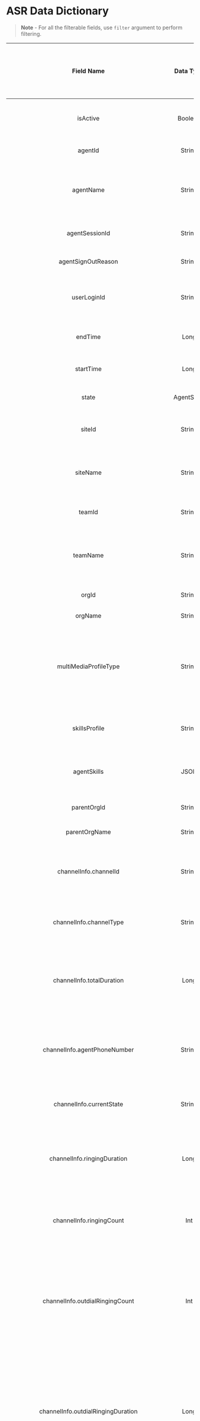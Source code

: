 ASR Data Dictionary
===================

> **Note** - For all the filterable fields,  use ```filter``` argument to perform filtering.

| Field Name                                          | Data Type  | Description                                                                                                                                                                                                                                      | Is Aggregation allowed? | Is GroupBy allowed? | Is Filter allowed?(use 'filter' argument for all the fields) | Is Sortable? |
|:---------------------------------------------------:|:----------:|:------------------------------------------------------------------------------------------------------------------------------------------------------------------------------------------------------------------------------------------------:|:-----------------------:|:-------------------:|:------------------------------------------------------------:| ------------ |
| isActive                                            | Boolean    | Flag that indicates whether the session is active.                                                                                                                                                                                               | Yes                     | Yes                 | Yes                                                          | No           |
| agentId                                             | String     | A string that identifies an agent.                                                                                                                                                                                                               | Yes                     | Yes                 | Yes                                                          | No           |
| agentName                                           | String     | Name of an agent, that is, a person who answers customer calls or chats or emails.                                                                                                                                                               | Yes                     | Yes                 | Yes                                                          | No           |
| agentSessionId                                      | String     | A string that identifies an agent’s login session.                                                                                                                                                                                               | Yes                     | Yes                 | Yes                                                          | No           |
| agentSignOutReason                                  | String     | The reason for the agent logout.                                                                                                                                                                                                                 | Yes                     | Yes                 | Yes                                                          | No           |
| userLoginId                                         | String     | The login name with which an agent logs in to the Agent Desktop.                                                                                                                                                                                 | Yes                     | Yes                 | Yes                                                          | No           |
| endTime                                             | Long       | The time when an agent logged out.                                                                                                                                                                                                               | Yes                     | Yes                 | Yes                                                          | No           |
| startTime                                           | Long       | The time when an agent logged in.                                                                                                                                                                                                                | Yes                     | Yes                 | Yes                                                          | No           |
| state                                               | AgentState | The current state of an agent.                                                                                                                                                                                                                   | Yes                     | Yes                 | Yes                                                          | No           |
| siteId                                              | String     | The system-generated ID assigned to a call center location.                                                                                                                                                                                      | Yes                     | Yes                 | Yes                                                          | No           |
| siteName                                            | String     | The call center location to which a call was distributed.                                                                                                                                                                                        | Yes                     | Yes                 | Yes                                                          | No           |
| teamId                                              | String     | The  system-generated ID assigned to a team.                                                                                                                                                                                                     | Yes                     | Yes                 | Yes                                                          | No           |
| teamName                                            | String     | Name of the team ie, group of agents at a specific site, who handles a particular type of call.                                                                                                                                                  | Yes                     | Yes                 | Yes                                                          | No           |
| orgId                                               | String     | ID (UUID) of the Organization                                                                                                                                                                                                                    | Yes                     | Yes                 | Yes                                                          | No           |
| orgName                                             | String     | Name of the Organization                                                                                                                                                                                                                         | Yes                     | Yes                 | Yes                                                          | No           |
| multiMediaProfileType                               | String     | The type of blended profile configured for the agent. The blended profile types are Blended, Blended Real-time, and Exclusive.                                                                                                                   | Yes                     | Yes                 | Yes                                                          | No           |
| skillsProfile                                       | String     | Name of the skill profile associated with the agent.                                                                                                                                                                                             | Yes                     | Yes                 | Yes                                                          | No           |
| agentSkills                                         | JSON       | The skill of an agent, such as language fluency or product expertise.                                                                                                                                                                            | No                      | Yes                 | Yes                                                          | No           |
| parentOrgId                                         | String     | Id (UUID) of the parent Organization                                                                                                                                                                                                             | Yes                     | Yes                 | Yes                                                          | No           |
| parentOrgName                                       | String     | Name of the parent Organization                                                                                                                                                                                                                  | Yes                     | Yes                 | Yes                                                          | No           |
| channelInfo.channelId                               | String     | The ID assigned to the media channel to which the agent is logged in.                                                                                                                                                                            | Yes                     | Yes                 | Yes                                                          | No           |
| channelInfo.channelType                             | String     | The media type of the contact, such as telephony, email, chat or social                                                                                                                                                                          | Yes                     | Yes                 | Yes                                                          | No           |
| channelInfo.totalDuration                           | Long       | The amount of time in seconds that an agent was engaged in the activities during the specified interval.                                                                                                                                         | Yes                     | Yes                 | Yes                                                          | No           |
| channelInfo.agentPhoneNumber                        | String     | The endpoint (number, email, or chat handle) on which an agent receives calls, chats, or emails.                                                                                                                                                 | Yes                     | Yes                 | Yes                                                          | No           |
| channelInfo.currentState                            | String     | The current state of an agent. Eg: Available, Idle, Connected,etc                                                                                                                                                                                | Yes                     | Yes                 | Yes                                                          | No           |
| channelInfo.ringingDuration                         | Long       | The amount of time in milli-seconds, spent by the agent in the Ringing state, during the session (inbound only)                                                                                                                                  | Yes                     | Yes                 | Yes                                                          | No           |
| channelInfo.ringingCount                            | Int        | The number of times an agent was in a ringing state in this session (inbound only).                                                                                                                                                              | Yes                     | Yes                 | Yes                                                          | No           |
| channelInfo.outdialRingingCount                     | Int        | The number of times an agent was in the Outdial Reserved state, a state indicating that the agent has initiated an outdial call, but the call isn’t connected yet.                                                                               | Yes                     | Yes                 | Yes                                                          | No           |
| channelInfo.outdialRingingDuration                  | Long       | The duration in milli-seconds, an agent was in the Outdial Reserved state, a state indicating that the agent has initiated an outdial call, but the call isn’t connected yet.                                                                    | Yes                     | Yes                 | Yes                                                          | No           |
| channelInfo.idleCount                               | Int        | The number of times an agent went into an Idle state.                                                                                                                                                                                            | Yes                     | Yes                 | Yes                                                          | No           |
| channelInfo.idleDuration                            | Long       | The amount of time in milli-seconds, spent by an agent in Idle state.                                                                                                                                                                            | Yes                     | Yes                 | Yes                                                          | No           |
| channelInfo.availableCount                          | Int        | The number of times an agent went into the Available state.                                                                                                                                                                                      | Yes                     | Yes                 | Yes                                                          | No           |
| channelInfo.availableDuration                       | Long       | The total amount of time in millli-seconds, the agent spent in the Available state.                                                                                                                                                              | Yes                     | Yes                 | Yes                                                          | No           |
| channelInfo.connectedCount                          | Int        | The number of times an agent was in a Connected state, that is, talking to the customer, during this session (inbound only).                                                                                                                     | Yes                     | Yes                 | Yes                                                          | No           |
| channelInfo.connectedDuration                       | Long       | The amount of time in milli-seconds, an agent spent in connected state, that is, talking to the customer, during this session (inbound only).                                                                                                    | Yes                     | Yes                 | Yes                                                          | No           |
| channelInfo.outdialConnectedCount                   | Int        | The number of times an agent was in the Connected state while in an outdial call.                                                                                                                                                                | Yes                     | Yes                 | Yes                                                          | No           |
| channelInfo.outdialConnectedDuration                | Long       | The amount of time in milli-seconds, an agent spent in the Connected state or in a conference call with another agent while in an outdial call.                                                                                                  | Yes                     | Yes                 | Yes                                                          | No           |
| channelInfo.conferenceCount                         | Int        | The number of times an agent established a conference call with the caller and another agent (inbound only).                                                                                                                                     | Yes                     | Yes                 | Yes                                                          | No           |
| channelInfo.conferenceDuration                      | Long       | The amount of time in milli-seconds, an agent spent in a conference call with the caller and another agent (inbound only).                                                                                                                       | Yes                     | Yes                 | Yes                                                          | No           |
| channelInfo.outdialConferenceCount                  | Int        | The number of times an agent established a conference call with the caller and another agent while in an outdial call.                                                                                                                           | Yes                     | Yes                 | Yes                                                          | No           |
| channelInfo.outdialConferenceDuration               | Long       | The amount of time in milli-seconds, an agent spent in a conference call with the caller and another agent while in an outdial call.                                                                                                             | Yes                     | Yes                 | Yes                                                          | No           |
| channelInfo.consultAnswerCount                      | Int        | The number of times an agent answered a consult request (inbound calls).                                                                                                                                                                         | Yes                     | Yes                 | Yes                                                          | No           |
| channelInfo.consultAnswerDuration                   | Long       | The amount of time an agent spent answering consult requests (for inbound calls).                                                                                                                                                                | Yes                     | Yes                 | Yes                                                          | No           |
| channelInfo.outdialConsultAnswerCount               | Int        | The number of times an agent answered a consult request (outdial calls).                                                                                                                                                                         | Yes                     | Yes                 | Yes                                                          | No           |
| channelInfo.outdialConsultAnswerDuration            | Long       | The amount of time in milli-seconds, an agent spent on answering consult requests (outdial calls).                                                                                                                                               | Yes                     | Yes                 | Yes                                                          | No           |
| channelInfo.consultRequestCount                     | Int        | The number of times an agent initiated a consult request (inbound calls).                                                                                                                                                                        | Yes                     | Yes                 | Yes                                                          | No           |
| channelInfo.consultRequestDuration                  | Long       | The amount of time in milli-seconds, an agent spent on making consult requests (for inbound calls)                                                                                                                                               | Yes                     | Yes                 | Yes                                                          | No           |
| channelInfo.outdialConsultRequestCount              | Int        | The number of times an agent initiated a consult request (outdial calls).                                                                                                                                                                        | Yes                     | Yes                 | Yes                                                          | No           |
| channelInfo.outdialConsultRequestDuration           | Long       | The amount of time in milli-seconds, an agent spent on making consult requests for outdial calls.                                                                                                                                                | Yes                     | Yes                 | Yes                                                          | No           |
| channelInfo.consultCount                            | Int        | The number of times an agent consulted with another agent (inbound only).                                                                                                                                                                        | Yes                     | Yes                 | Yes                                                          | No           |
| channelInfo.consultDuration                         | Long       | The amount of time in milli-seconds, an agent spent in answering or making consult requests (for inbound calls).                                                                                                                                 | Yes                     | Yes                 | Yes                                                          | No           |
| channelInfo.outdialConsultCount                     | Int        | The number of times an agent consulted with another agent (outdial only).                                                                                                                                                                        | Yes                     | Yes                 | Yes                                                          | No           |
| channelInfo.outdialConsultDuration                  | Long       | The amount of time in milli-seconds, an agent spent on answering or making consult requests (for outdial calls)                                                                                                                                  | Yes                     | Yes                 | Yes                                                          | No           |
| channelInfo.consultToQueueAnswerCount               | Int        | The number of times an agent answered a consult-to-queue request (inbound calls).                                                                                                                                                                | Yes                     | Yes                 | Yes                                                          | No           |
| channelInfo.consultToQueueAnswerDuration            | Long       | The amount of time in mill-seconds, an agent spent on answering consult-to-queue requests from another agent (for inbound calls).                                                                                                                | Yes                     | Yes                 | Yes                                                          | No           |
| channelInfo.outdialConsultToQueueAnswerCount        | Int        | The number of times an agent answered a consult-to-queue request while handling an outdial call.                                                                                                                                                 | Yes                     | Yes                 | Yes                                                          | No           |
| channelInfo.outdialConsultToQueueAnswerDuration     | Long       | The amount of time in milli-seconds, an agent spent on answering consult-to-queue requests from an agent while handling an outdial call..                                                                                                        | Yes                     | Yes                 | Yes                                                          | No           |
| channelInfo.consultToQueueRequestCount              | Int        | The number of times an agent initiated a consult-to-queue request (inbound).                                                                                                                                                                     | Yes                     | Yes                 | Yes                                                          | No           |
| channelInfo.consultToQueueRequestDuration           | Long       | The amount of time in milli-seconds an agent spent making consult-to-queue requests (for inbound calls).                                                                                                                                         | Yes                     | Yes                 | Yes                                                          | No           |
| channelInfo.outdialConsultToQueueRequestCount       | Int        | The number of times an agent initiated a consult-to-queue request while handling an outdial call.                                                                                                                                                | Yes                     | Yes                 | Yes                                                          | No           |
| channelInfo.outdialConsultToQueueRequestDuration    | Long       | The amount of time in milli-seconds an agent spent making consult-to-queue requests while handling an outdial call.                                                                                                                              | Yes                     | Yes                 | Yes                                                          | No           |
| channelInfo.consultToQueueCount                     | Int        | The number of times an agent received consult-to-queue requests in a single session.                                                                                                                                                             | Yes                     | Yes                 | Yes                                                          | No           |
| channelInfo.consultToQueueDuration                  | Long       | Total duration in milli-seconds, spent on consult-to queue within an interaction                                                                                                                                                                 | Yes                     | Yes                 | Yes                                                          | No           |
| channelInfo.holdCount                               | Int        | The number of times calls were put on hold by the agent.                                                                                                                                                                                         | Yes                     | Yes                 | Yes                                                          | No           |
| channelInfo.holdDuration                            | Long       | The amount of time in milli-seconds an agent is kept on hold (inbound).                                                                                                                                                                          | Yes                     | Yes                 | Yes                                                          | No           |
| channelInfo.outdialHoldCount                        | Int        | The number of times calls were put on hold (outdial).                                                                                                                                                                                            | Yes                     | Yes                 | Yes                                                          | No           |
| channelInfo.outdialHoldDuration                     | Long       | The duration in milli-seconds, for which calls were placed on hold after an outdial call.                                                                                                                                                        | Yes                     | Yes                 | Yes                                                          | No           |
| channelInfo.notRespondedCount                       | Int        | The number of times an agent failed to respond to an incoming request due to which the contact couldn’t be connected to the agent.                                                                                                               | Yes                     | Yes                 | Yes                                                          | No           |
| channelInfo.notRespondedDuration                    | Long       | The amount of time in milli-seconds, an agent spent in the Not Responding state (inbound).                                                                                                                                                       | Yes                     | Yes                 | Yes                                                          | No           |
| channelInfo.outdialNotRespondedCount                | Int        | The number of times contact could not be connected to the agent while making an outdial request.                                                                                                                                                 | Yes                     | Yes                 | Yes                                                          | No           |
| channelInfo.outdialNotRespondedDuration             | Long       | The amount of time in milli-seconds, an agent spent in the Not Responding state after an outdial call.                                                                                                                                           | Yes                     | Yes                 | Yes                                                          | No           |
| channelInfo.wrapupCount                             | Int        | The number of agents in the wrap-up state after a call.                                                                                                                                                                                          | Yes                     | Yes                 | Yes                                                          | No           |
| channelInfo.wrapupDuration                          | Long       | The amount of time in milli-seconds, an agent was in the Wrap-up state after a call (inbound only).                                                                                                                                              | Yes                     | Yes                 | Yes                                                          | No           |
| channelInfo.outdialWrapupCount                      | Int        | The number of times agents went into the wrap-up state after an outdial call.                                                                                                                                                                    | Yes                     | Yes                 | Yes                                                          | No           |
| channelInfo.outdialWrapupDuration                   | Long       | The amount of time in milli-seconds, agents spent in the Wrap-up state after an outdial call or a consult on an outdial call.                                                                                                                    | Yes                     | Yes                 | Yes                                                          | No           |
| channelInfo.disconnectedCount                       | Int        | The number of calls that were answered (that is, connected to an agent or distributed to and accepted by a destination site), but that were then immediately disconnected within the Sudden Disconnect threshold provisioned for the enterprise. | Yes                     | Yes                 | Yes                                                          | No           |
| channelInfo.agentToAgentTransferCount               | Int        | The number of times an agent requested transfer to queue (inbound only).                                                                                                                                                                         | Yes                     | Yes                 | Yes                                                          | No           |
| channelInfo.outdialAgentToAgentTransferCount        | Int        | The number of times an agent transferred to another agent (outdial only).                                                                                                                                                                        | Yes                     | Yes                 | Yes                                                          | No           |
| channelInfo.outdialAgentTransferToQueueRequestCount | Int        | The number of times an agent requested transfer to queue (outdial only).                                                                                                                                                                         | Yes                     | Yes                 | Yes                                                          | No           |
| channelInfo.agentTransferToQueueRequestCount        | Int        | The number of times an agent requested transfer to queue (inbound only).                                                                                                                                                                         | Yes                     | Yes                 | Yes                                                          | No           |
| channelInfo.blindTransferCount                      | Int        | The number of times an agent transferred without consulting first.                                                                                                                                                                               | Yes                     | Yes                 | Yes                                                          | No           |
| channelInfo.outdialBlindTransferCount               | Int        | The number of times an agent transferred a call without consulting first while in an outdial call.                                                                                                                                               | Yes                     | Yes                 | Yes                                                          | No           |
| channelInfo.outdialCount                            | Int        | The number of calls an agent made (dialed out) during this session.                                                                                                                                                                              | Yes                     | Yes                 | Yes                                                          | No           |
| channelInfo.outdialTransferCount                    | Int        | The number of outdial calls an agent transferred during this session.                                                                                                                                                                            | Yes                     | Yes                 | Yes                                                          | No           |
| channelInfo.disconnectedHoldCallsCount              | Int        | The number of calls that got disconnected while on hold during an agent session.                                                                                                                                                                 | Yes                     | Yes                 | Yes                                                          | No           |
| channelInfo.transferCount                           | Int        | The number of times an agent transferred inbound contacts to another agent after consult.                                                                                                                                                        | Yes                     | Yes                 | Yes                                                          | No           |
| channelInfo.subChannelType                          | String     | The Social Channels (Facebook and SMS) are displayed with statistics.                                                                                                                                                                            | Yes                     | Yes                 | Yes                                                          | No           |
| channelInfo.outdialConsultTransferDuration          | Long       | The total time in milli-seconds, taken for an agent to consult and transfer the call to another agent (outdial only).                                                                                                                            | Yes                     | Yes                 | Yes                                                          | No           |
| channelInfo.callBackCount                           | Int        | The count of callbacks done.                                                                                                                                                                                                                     | Yes                     | Yes                 | Yes                                                          | No           |
| channelInfo.lastActivityTime                        | Long       | Last timestamp when the record was updated.                                                                                                                                                                                                      | Yes                     | Yes                 | Yes                                                          | No           |
| channelInfo.idleCodeName                            | String     | **The name of the idle code.**                                                                                                                                                                                                                   | Yes                     | Yes                 | Yes                                                          | No           |
| channelInfo.consultToEpRequestedCount               | Int        | The number of times consult was requested to EP/DN Field for a call-leg.                                                                                                                                                                         | Yes                     | Yes                 | Yes                                                          | No           |
| channelInfo.consultToEpRequestedDuration            | Long       | The request duration of consult to EP/DN for a call-leg.                                                                                                                                                                                         | Yes                     | Yes                 | Yes                                                          | No           |
| channelInfo.consultToEpAnsweredCount                | Int        | The count of the number of calls answered to EP/DN for a call-leg.                                                                                                                                                                               | Yes                     | Yes                 | Yes                                                          | No           |
| channelInfo.consultToEpAnsweredDuration             | Long       | The answered duration of consult to EP/DN for a call-leg.                                                                                                                                                                                        | Yes                     | Yes                 | Yes                                                          | No           |
| channelInfo.outdialConsultToEpRequestedCount        | Int        | The total count of requests for Outdial Consult To EntryPoint.                                                                                                                                                                                   | Yes                     | Yes                 | Yes                                                          | No           |
| channelInfo.outdialConsultToEpRequestedDuration     | Long       | The total duration of requests for Outdial Consult To EntryPoint.                                                                                                                                                                                | Yes                     | Yes                 | Yes                                                          | No           |
| channelInfo.outdialConsultToEpAnsweredCount         | Int        | The count of calls answered for Outdial Consult To EntryPoint.                                                                                                                                                                                   | Yes                     | Yes                 | Yes                                                          | No           |
| channelInfo.outdialConsultToEpAnsweredDuration      | Long       | The total duration of answered calls for Outdial Consult To EntryPoint.                                                                                                                                                                          | Yes                     | Yes                 | Yes                                                          | No           |
| channelInfo.totalReservationTime                    | Long       | The total duration in milliseconds an agent was reserved in a session per channel for outdial campaign reservations.                                                                                                                             | Yes                     | Yes                 | Yes                                                          | No           |
| channelInfo.reservationCount                        | Int        | Number of times an agent was reserved for this channel.                                                                                                                                                                                          | Yes                     | Yes                 | Yes                                                          | No           |